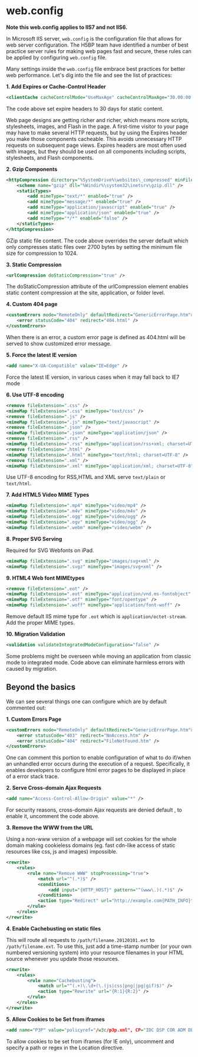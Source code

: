 # web.config

**Note this web.config applies to IIS7 and not IIS6.**

In Microsoft IIS server, `web.config` is the configuration file that allows for
web server configuration. The H5BP team have identified a number of best
practice server rules for making web pages fast and secure, these rules can be
applied by configuring `web.config` file.

Many settings inside the `web.config` file embrace best practices for better
web performance. Let's dig into the file and see the list of practices:

**1. Add Expires or Cache-Control Header**

```xml
<clientCache cacheControlMode="UseMaxAge" cacheControlMaxAge="30.00:00:00" />
```

The code above set expire headers to 30 days for static content.

Web page designs are getting richer and richer, which means more scripts,
stylesheets, images, and Flash in the page. A first-time visitor to your page
may have to make several HTTP requests, but by using the Expires header you
make those components cacheable. This avoids unnecessary HTTP requests on
subsequent page views. Expires headers are most often used with images, but
they should be used on all components including scripts, stylesheets, and Flash
components.


**2. Gzip Components**

```xml
<httpCompression directory="%SystemDrive%\websites\_compressed" minFileSizeForComp="1024">
    <scheme name="gzip" dll="%Windir%\system32\inetsrv\gzip.dll" />
    <staticTypes>
        <add mimeType="text/*" enabled="true" />
        <add mimeType="message/*" enabled="true" />
        <add mimeType="application/javascript" enabled="true" />
        <add mimeType="application/json" enabled="true" />
        <add mimeType="*/*" enabled="false" />
    </staticTypes>
</httpCompression>
```

GZip static file content. The code above overrides the server default which
only compresses static files over 2700 bytes by setting the minimum file size
for compression to 1024.


**3. Static Compression**

```xml
<urlCompression doStaticCompression="true" />
```

The doStaticCompression attribute of the urlCompression element enables static
content compression at the site, application, or folder level.


**4. Custom 404 page**

```xml
<customErrors mode="RemoteOnly" defaultRedirect="GenericErrorPage.htm">
    <error statusCode="404" redirect="404.html" />
</customErrors>
```

When there is an error, a custom error page is defined as 404.html will be
served to show customized error message.


**5. Force the latest IE version**

```xml
<add name="X-UA-Compatible" value="IE=Edge" />
```

Force the latest IE version, in various cases when it may fall back to IE7
mode


**6. Use UTF-8 encoding**

```xml
<remove fileExtension=".css" />
<mimeMap fileExtension=".css" mimeType="text/css" />
<remove fileExtension=".js" />
<mimeMap fileExtension=".js" mimeType="text/javascript" />
<remove fileExtension=".json" />
<mimeMap fileExtension=".json" mimeType="application/json" />
<remove fileExtension=".rss" />
<mimeMap fileExtension=".rss" mimeType="application/rss+xml; charset=UTF-8" />
<remove fileExtension=".html" />
<mimeMap fileExtension=".html" mimeType="text/html; charset=UTF-8" />
<remove fileExtension=".xml" />
<mimeMap fileExtension=".xml" mimeType="application/xml; charset=UTF-8" />
```

Use UTF-8 encoding for RSS,HTML and XML serve `text/plain` or `text/html`.


**7. Add HTML5 Video MIME Types**

```xml
<mimeMap fileExtension=".mp4" mimeType="video/mp4" />
<mimeMap fileExtension=".m4v" mimeType="video/m4v" />
<mimeMap fileExtension=".ogg" mimeType="video/ogg" />
<mimeMap fileExtension=".ogv" mimeType="video/ogg" />
<mimeMap fileExtension=".webm" mimeType="video/webm" />
```


**8. Proper SVG Serving**

Required for SVG Webfonts on iPad.

```xml
<mimeMap fileExtension=".svg" mimeType="images/svg+xml" />
<mimeMap fileExtension=".svgz" mimeType="images/svg+xml" />
```


**9. HTML4 Web font MIMEtypes**

```xml
<remove fileExtension=".eot" />
<mimeMap fileExtension=".eot" mimeType="application/vnd.ms-fontobject" />
<mimeMap fileExtension=".otf" mimeType="font/opentype" />
<mimeMap fileExtension=".woff" mimeType="application/font-woff" />
```

Remove default IIS mime type for `.eot` which is `application/octet-stream`.
Add the proper MIME types.


**10. Migration Validation**

```xml
<validation validateIntegratedModeConfiguration="false" />
```

Some problems might be overseen while moving an application from classic mode
to integrated mode. Code above can eliminate harmless errors with caused by
migration.


## Beyond the basics

We can see several things one can configure which are by default commented out:

**1. Custom Errors Page**

```xml
<customErrors mode="RemoteOnly" defaultRedirect="GenericErrorPage.htm">
    <error statusCode="403" redirect="NoAccess.htm" />
    <error statusCode="404" redirect="FileNotFound.htm" />
</customErrors>
```

One can comment this portion to enable configuration of what to do if/when an
unhandled error occurs during the execution of a request. Specifically, it
enables developers to configure html error pages to be displayed in place of a
error stack trace.


**2. Serve Cross-domain Ajax Requests**

```xml
<add name="Access-Control-Allow-Origin" value="*" />
```

For security reasons, cross-domain Ajax requests are denied default , to enable
it, uncomment the code above.


**3. Remove the WWW from the URL**

Using a non-www version of a webpage will set cookies for the whole domain
making cookieless domains (eg. fast cdn-like access of static resources like
css, js and images) impossible.

```xml
<rewrite>
    <rules>
        <rule name="Remove WWW" stopProcessing="true">
            <match url="^(.*)$" />
            <conditions>
                <add input="{HTTP_HOST}" pattern="^(www\.)(.*)$" />
            </conditions>
            <action type="Redirect" url="http://example.com{PATH_INFO}" redirectType="Permanent" />
        </rule>
    </rules>
</rewrite>
```


**4. Enable Cachebusting on static files**

This will route all requests to `/path/filename.20120101.ext` to
`/path/filename.ext`. To use this, just add a time-stamp number (or your own
numbered versioning system) into your resource filenames in your HTML source
whenever you update those resources.

```xml
<rewrite>
    <rules>
        <rule name="Cachebusting">
            <match url="^(.+)\.\d+(\.(js|css|png|jpg|gif)$)" />
            <action type="Rewrite" url="{R:1}{R:2}" />
        </rule>
    </rules>
</rewrite>
```


**5. Allow Cookies to be Set from iframes**

```xml
<add name="P3P" value="policyref="/w3c/p3p.xml", CP="IDC DSP COR ADM DEVi TAIi PSA PSD IVAi IVDi CONi HIS OUR IND CNT"" />
```

To allow cookies to be set from iframes (for IE only), uncomment and specify a
path or regex in the Location directive.
